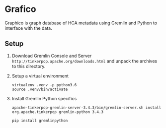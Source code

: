 # Grafico

Graphico is graph database of HCA metadata using Gremlin and Python to
interface with the data.

## Setup

1. Download Gremlin Console and Server
   `http://tinkerpop.apache.org/downloads.html` and unpack the archives
   to this directory.

2. Setup a virtual environment
   ```
   virtualenv .venv -p python3.6
   source .venv/bin/activate
   ```

3. Install Gremlin Python specifics
   ```
   apache-tinkerpop-gremlin-server-3.4.3/bin/gremlin-server.sh install org.apache.tinkerpop gremlin-python 3.4.3
   ```
   ```
   pip install gremlinpython
   ```

